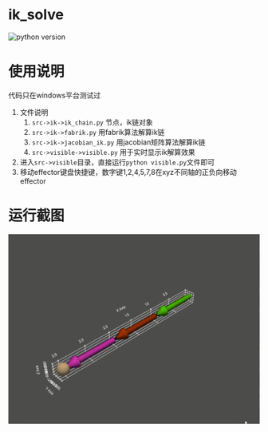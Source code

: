 # ik_solve

![python version](https://img.shields.io/badge/python-3.6%2B-blue)

# 使用说明

代码只在windows平台测试过

1. 文件说明
    1. `src->ik->ik_chain.py` 节点，ik链对象
    2. `src->ik->fabrik.py` 用fabrik算法解算ik链
    3. `src->ik->jacobian_ik.py` 用jacobian矩阵算法解算ik链
    4. `src->visible->visible.py` 用于实时显示ik解算效果
2. 进入`src->visible`目录，直接运行`python visible.py`文件即可
3. 移动effector键盘快捷键，数字键1,2,4,5,7,8在xyz不同轴的正负向移动effector

# 运行截图

![demo](https://github.com/CHDQ/ik_solve/blob/main/demo.gif)

